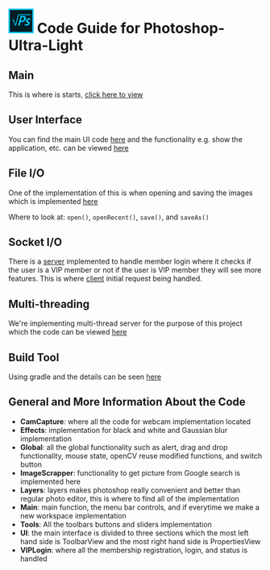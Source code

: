 # ![Logo](./images/logo.png) Code Guide for Photoshop-Ultra-Light

## Main
This is where is starts, [click here to view](./src/main/java/Main/Main.java)

## User Interface

You can find the main UI code [here](./src/main/resources/MainUI.fxml) and the functionality e.g. show the application, etc. can be viewed [here](./src/main/java/Main/Controller.java)

## File I/O

One of the implementation of this is when opening and saving the images which is implemented [here](./src/main/java/Main/Controller.java)

Where to look at: `open()`, `openRecent()`, `save()`, and `saveAs()`

## Socket I/O

There is a [server](./src/main/java/VIPLogin/Server.java) implemented to handle member login where it checks if the user is a VIP member or not
if the user is VIP member they will see more features. This is where [client](./src/main/java/VIPLogin/HandleAClient.java) 
initial request being handled.

## Multi-threading

We're implementing multi-thread server for the purpose of this project which the code can be viewed [here](./src/main/java/VIPLogin/Server.java)

## Build Tool

Using gradle and the details can be seen [here](./gradle.build)

## General and More Information About the Code

- **CamCapture**: where all the code for webcam implementation located
- **Effects**: implementation for black and white and Gaussian blur implementation
- **Global**: all the global functionality such as alert, drag and drop functionality, mouse state, openCV reuse modified functions, and switch button
- **ImageScrapper**: functionality to get picture from Google search is implemented here
- **Layers**: layers makes photoshop really convenient and better than regular photo editor, this is where to find all of the implementation
- **Main**: main function, the menu bar controls, and if everytime we make a new workspace implementation
- **Tools**: All the toolbars buttons and sliders implementation
- **UI**: the main interface is divided to three sections which the most left hand side is ToolbarView and the most right hand side is PropertiesView
- **VIPLogin**: where all the membership registration, login, and status is handled
